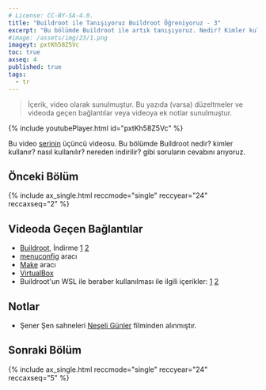 ```yaml
---
# License: CC-BY-SA-4.0.
title: "Buildroot ile Tanışıyoruz Buildroot Öğreniyoruz - 3"
excerpt: "Bu bölümde Buildroot ile artık tanışıyoruz. Nedir? Kimler kullanır? Nasıl kullanılır? Nereden indirilir? ..."
#image: /assets/img/23/1.png
imageyt: pxtKh58Z5Vc
toc: true
axseq: 4
published: true
tags:
  - tr
---
```


> İçerik, video olarak sunulmuştur. Bu yazıda (varsa) düzeltmeler ve videoda
> geçen bağlantılar veya videoya ek notlar sunulmuştur.

{% include youtubePlayer.html id="pxtKh58Z5Vc" %}

Bu video
[serinin](https://www.youtube.com/playlist?list=PLN87Yz_UzbiGWMQND0I-FdbjFcrFZrN_t)
üçüncü videosu. Bu bölümde Buildroot nedir? kimler kullanır? nasıl kullanılır?
nereden indirilir? gibi soruların cevabını arıyoruz.

## Önceki Bölüm

{% include ax_single.html reccmode="single" reccyear="24" reccaxseq="2" %}

## Videoda Geçen Bağlantılar

- [Buildroot](https://buildroot.org/), İndirme
  [1](https://buildroot.org/download.html)
  [2](https://buildroot.org/downloads/)
- [menuconfig](https://en.wikipedia.org/wiki/Menuconfig) aracı
- [Make](https://en.wikipedia.org/wiki/Make_(software)) aracı
- [VirtualBox](https://www.virtualbox.org/)
- Buildroot'un WSL ile beraber kullanılması ile ilgili içerikler:
  [1](https://blog.mjjames.co.uk/2019/06/can-you-use-buildroot-with-windows.html)
  [2](https://www.reddit.com/r/embedded/comments/fgnw1u/is_buildroot_or_yocto_or_alternatives_available/)

## Notlar

- Şener Şen sahneleri [Neşeli Günler](https://www.youtube.com/watch?v=ulncsMqlDQY)
  filminden alınmıştır.

## Sonraki Bölüm

{% include ax_single.html reccmode="single" reccyear="24" reccaxseq="5" %}
